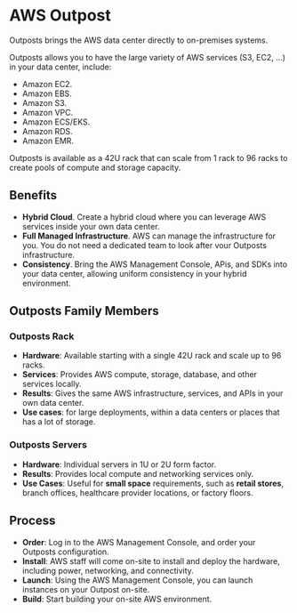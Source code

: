 # AWS Outpost

Outposts brings the AWS data center directly to on-premises systems.

Outposts allows you to have the large variety of AWS services (S3, EC2, ...) in your data center, include:
- Amazon EC2.
- Amazon EBS.
- Amazon S3.
- Amazon VPC.
- Amazon ECS/EKS.
- Amazon RDS.
- Amazon EMR.

Outposts is available as a 42U rack that can scale from 1 rack to 96 racks to create pools of compute and storage capacity.


## Benefits

- **Hybrid Cloud**. Create a hybrid cloud where you can leverage AWS services inside your own data center.
- **Full Managed Infrastructure**. AWS can manage the infrastructure for you. You do not need a dedicated team to look after vour Outposts infrastructure.
- **Consistency**. Bring the AWS Management Console, APis, and SDKs into your data center, allowing uniform consistency in your hybrid environment.


## Outposts Family Members

### Outposts Rack

- **Hardware**: Available starting with a single 42U rack and scale up to 96 racks.
- **Services**: Provides AWS compute, storage, database, and other services locally.
- **Results**: Gives the same AWS infrastructure, services, and APIs in your own data center.
- **Use cases**: for large deployments, within a data centers or places that has a lot of storage.


### Outposts Servers

- **Hardware**: Individual servers in 1U or 2U form factor.
- **Results**: Provides local compute and networking services only.
- **Use Cases**: Useful for **small space** requirements, such as **retail stores**, branch offices, healthcare provider locations, or factory floors.


## Process

- **Order**: Log in to the AWS Management Console, and order your Outposts configuration.
- **Install**: AWS staff will come on-site to install and deploy the hardware, including power, networking, and connectivity.
- **Launch**: Using the AWS Management Console, you can launch instances on your Outpost on-site.
- **Build**: Start building your on-site AWS environment.